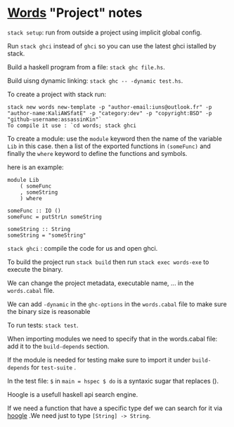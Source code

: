# [Words](https://github.com/Assassinkin/wordsGridGame) "Project" notes

`stack setup`: run from outside a project using implicit global config.

Run `stack ghci` instead of `ghci` so you can use the latest ghci istalled by stack.

Build a haskell program from a file: `stack ghc file.hs`.

Build uisng dynamic linking: `stack ghc -- -dynamic test.hs`.

To create a project with stack run:

```
stack new words new-template -p "author-email:iuns@outlook.fr" -p "author-name:KaliAWSfatE" -p "category:dev" -p "copyright:BSD" -p "github-username:assassinKin"`
To compile it use : `cd words; stack ghci
```

To create a module: use the `module` keyword then the name of the variable `Lib` in this case. then a list of the exported functions in `(someFunc)` and finally the `where` keyword to define the functions and symbols.

here is an example:
```
module Lib
    ( someFunc
    , someString
    ) where

someFunc :: IO ()
someFunc = putStrLn someString

someString :: String
someString = "someString"
```

`stack ghci` : compile the code for us  and open ghci.

To build the project run `stack build` then run `stack exec words-exe` to execute the binary.

We can change the project metadata, executable name, ... in the `words.cabal` file.

We can add `-dynamic` in the `ghc-options` in the `words.cabal` file to make sure the binary size is reasonable

To run tests: `stack test`.

When importing modules we need to specify that in the words.cabal file: add it to the `build-depends` section.

If the module is needed for testing make sure to import it under `build-depends` for `test-suite` .

In the test file: `$` in `main = hspec $ do` is a syntaxic sugar that replaces ().

Hoogle is a usefull haskell api search engine.

If we need a function that have a specific type def we can search for it via [hoogle](https://www.haskell.org/hoogle/) .We need just to type `[String] -> String`.
